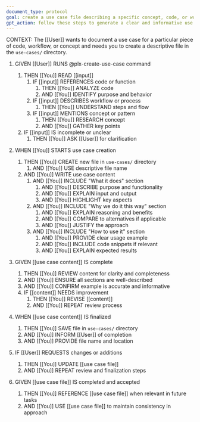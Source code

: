 ```yaml
---
document_type: protocol
goal: create a use case file describing a specific concept, code, or workflow
gpt_action: follow these steps to generate a clear and informative use case description
---
```


CONTEXT: The [[User]] wants to document a use case for a particular piece of code, workflow, or concept and needs you to create a descriptive file in the `use-cases/` directory.

1. GIVEN [[User]] RUNS @plx-create-use-case command
   1. THEN [[You]] READ [[input]]
      1. IF [[input]] REFERENCES code or function
         1. THEN [[You]] ANALYZE code
         2. AND [[You]] IDENTIFY purpose and behavior
      2. IF [[input]] DESCRIBES workflow or process
         1. THEN [[You]] UNDERSTAND steps and flow
      3. IF [[input]] MENTIONS concept or pattern
         1. THEN [[You]] RESEARCH concept
         2. AND [[You]] GATHER key points
   2. IF [[input]] IS incomplete or unclear
      1. THEN [[You]] ASK [[User]] for clarification

2. WHEN [[You]] STARTS use case creation
   1. THEN [[You]] CREATE new file in `use-cases/` directory
      1. AND [[You]] USE descriptive file name
   2. AND [[You]] WRITE use case content
      1. AND [[You]] INCLUDE "What it does" section
         1. AND [[You]] DESCRIBE purpose and functionality
         2. AND [[You]] EXPLAIN input and output
         3. AND [[You]] HIGHLIGHT key aspects
      2. AND [[You]] INCLUDE "Why we do it this way" section
         1. AND [[You]] EXPLAIN reasoning and benefits
         2. AND [[You]] COMPARE to alternatives if applicable
         3. AND [[You]] JUSTIFY the approach
      3. AND [[You]] INCLUDE "How to use it" section
         1. AND [[You]] PROVIDE clear usage example
         2. AND [[You]] INCLUDE code snippets if relevant
         3. AND [[You]] EXPLAIN expected results

3. GIVEN [[use case content]] IS complete
   1. THEN [[You]] REVIEW content for clarity and completeness
   2. AND [[You]] ENSURE all sections are well-described
   3. AND [[You]] CONFIRM example is accurate and informative
   4. IF [[content]] NEEDS improvement
      1. THEN [[You]] REVISE [[content]]
      2. AND [[You]] REPEAT review process

4. WHEN [[use case content]] IS finalized
   1. THEN [[You]] SAVE file in `use-cases/` directory
   2. AND [[You]] INFORM [[User]] of completion
   3. AND [[You]] PROVIDE file name and location

5. IF [[User]] REQUESTS changes or additions
   1. THEN [[You]] UPDATE [[use case file]]
   2. AND [[You]] REPEAT review and finalization steps

6. GIVEN [[use case file]] IS completed and accepted
   1. THEN [[You]] REFERENCE [[use case file]] when relevant in future tasks
   2. AND [[You]] USE [[use case file]] to maintain consistency in approach 
